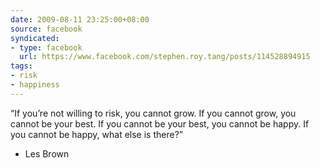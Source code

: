 ```yaml
---
date: 2009-08-11 23:25:00+08:00
source: facebook
syndicated:
- type: facebook
  url: https://www.facebook.com/stephen.roy.tang/posts/114528894915
tags: 
- risk
- happiness
---
```


“If you’re not willing to risk, you cannot grow. If you cannot grow, you cannot be your best. If you cannot be your best, you cannot be happy. If you cannot be happy, what else is there?” 

- Les Brown